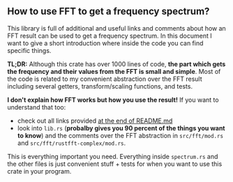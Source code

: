 ## How to use FFT to get a frequency spectrum?

This library is full of additional and useful links and comments about how an FFT result
can be used to get a frequency spectrum. In this document I want to give a short introduction
where inside the code you can find specific things.

**TL;DR:** Although this crate has over 1000 lines of code, **the part which gets the frequency and
their values from the FFT is small and simple**. Most of the code is related to my convenient
abstraction over the FFT result including several getters, transform/scaling functions, and
tests.

**I don't explain how FFT works but how you use the result!**
If you want to understand that too:

- check out all links provided [at the end of README.md](/README.md)
- look into `lib.rs` (**probalby gives you 90 percent of the things you want to know**)
  and the comments over the FFT abstraction in `src/fft/mod.rs` and
  `src/fft/rustfft-complex/mod.rs`.


This is everything important you need. Everything inside
 `spectrum.rs` and the other files is just convenient stuff + tests for when you
want to use this crate in your program.
